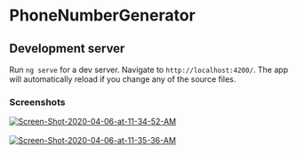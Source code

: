 # PhoneNumberGenerator

## Development server

Run `ng serve` for a dev server. Navigate to `http://localhost:4200/`. The app will automatically reload if you change any of the source files.

### Screenshots

<a href="https://postimg.cc/Mc9ksM6r" target="_blank"><img src="https://i.postimg.cc/50Vx2LZ1/Screen-Shot-2020-04-06-at-11-34-52-AM.png" alt="Screen-Shot-2020-04-06-at-11-34-52-AM"/></a><br/><br/>
<a href="https://postimg.cc/jw2pBxCq" target="_blank"><img src="https://i.postimg.cc/XJknGXb5/Screen-Shot-2020-04-06-at-11-35-36-AM.png" alt="Screen-Shot-2020-04-06-at-11-35-36-AM"/></a><br/><br/>
